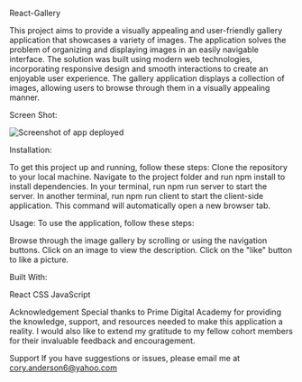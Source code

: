 React-Gallery

This project aims to provide a visually appealing and user-friendly gallery application that showcases a variety of images. The application solves the problem of organizing and displaying images in an easily navigable interface. The solution was built using modern web technologies, incorporating responsive design and smooth interactions to create an enjoyable user experience.
The gallery application displays a collection of images, allowing users to browse through them in a visually appealing manner.


Screen Shot:

![Screenshot of app deployed](images/screen_shot.png)

Installation:

To get this project up and running, follow these steps:
Clone the repository to your local machine.
Navigate to the project folder and run npm install to install dependencies.
In your terminal, run npm run server to start the server.
In another terminal, run npm run client to start the client-side application. This command will automatically open a new browser tab.

Usage:
To use the application, follow these steps:

Browse through the image gallery by scrolling or using the navigation buttons.
Click on an image to view the description.
Click on the "like" button to like a picture.

Built With:

React
CSS
JavaScript


Acknowledgement
Special thanks to Prime Digital Academy for providing the knowledge, support, and resources needed to make this application a reality. I would also like to extend my gratitude to my fellow cohort members for their invaluable feedback and encouragement.

Support
If you have suggestions or issues, please email me at cory.anderson6@yahoo.com